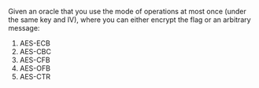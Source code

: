 Given an oracle that you use the mode of operations at most once (under the same key and IV), where you can either encrypt the flag or an arbitrary message:

1. AES-ECB
2. AES-CBC
3. AES-CFB
4. AES-OFB
5. AES-CTR
